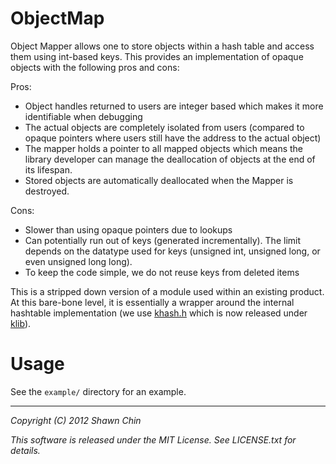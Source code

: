 ObjectMap
=========

Object Mapper allows one to store objects within a hash table and access them
using int-based keys. This provides an implementation of opaque objects with 
the following pros and cons:

Pros:
- Object handles returned to users are integer based which makes it more 
  identifiable when debugging
- The actual objects are completely isolated from users (compared to opaque 
  pointers where users still have the address to the actual object)
- The mapper holds a pointer to all mapped objects which means the library 
   developer can manage the deallocation of objects at the end of its 
   lifespan. 
- Stored objects are automatically deallocated when the Mapper is destroyed.
 
Cons:
- Slower than using opaque pointers due to lookups
- Can potentially run out of keys (generated incrementally). The limit 
   depends on the datatype used for keys (unsigned int, unsigned long, or even
   unsigned long long).
 - To keep the code simple, we do not reuse keys from deleted items
 

This is a stripped down version of a module used within an existing product.
At this bare-bone level, it is essentially a wrapper around the internal 
hashtable implementation (we use 
[khash.h](http://www.freewebs.com/attractivechaos/khash.h.html) which 
is now released under [klib](https://github.com/attractivechaos/klib)).

Usage
=====

See the `example/` directory for an example.


-----

*Copyright (C) 2012 Shawn Chin*

*This software is released under the MIT License. See LICENSE.txt for details.*
